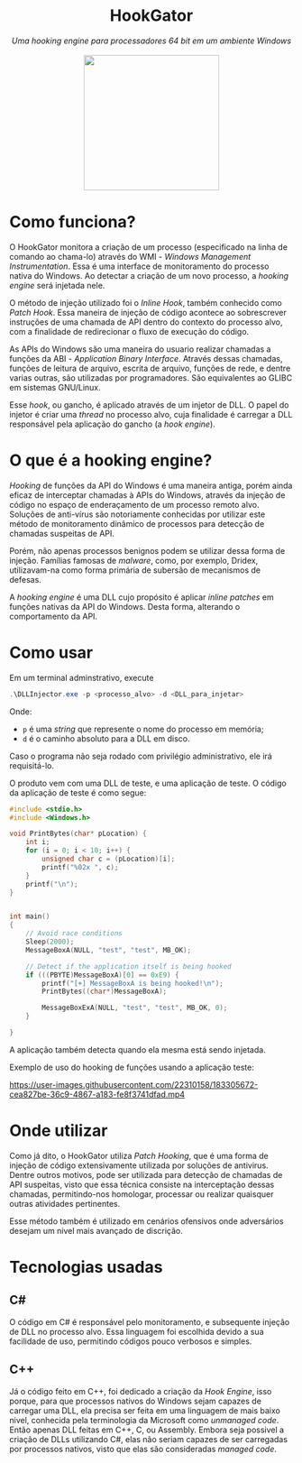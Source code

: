 <h1 align="center">HookGator</h1>
<p align="center">
  <i>Uma hooking engine para processadores 64 bit em um ambiente Windows</i>
  <br/><br/>
  
  <img width="240" src="https://user-images.githubusercontent.com/22310158/180611014-87bcdfac-cae9-46bf-8de1-285a82ed3b52.png" />
  <br/>
</p>

# Como funciona?

O HookGator monitora a criação de um processo (especificado na linha de comando ao chama-lo) através do WMI - *Windows Management Instrumentation*. Essa é uma interface de monitoramento do processo nativa do Windows. Ao detectar a criação de um novo processo, a *hooking engine* será injetada nele.

O método de injeção utilizado foi o *Inline Hook*, também conhecido como *Patch Hook*. Essa maneira de injeção de código acontece ao sobrescrever instruções de uma chamada de API dentro do contexto do processo alvo, com a finalidade de redirecionar o fluxo de execução do código.

As APIs do Windows são uma maneira do usuario realizar chamadas a funções da ABI - *Application Binary Interface*. Através dessas chamadas, funções de leitura de arquivo, escrita de arquivo, funções de rede, e dentre varias outras, são utilizadas por programadores. São equivalentes ao GLIBC em sistemas GNU/Linux.

Esse *hook*, ou gancho, é aplicado através de um injetor de DLL. O papel do injetor é criar uma *thread* no processo alvo, cuja finalidade é carregar a DLL responsável pela aplicação do gancho (a *hook engine*).

# O que é a hooking engine?

*Hooking* de funções da API do Windows é uma maneira antiga, porém ainda eficaz de interceptar chamadas à APIs do Windows, através da injeção de código no espaço de enderaçamento de um processo remoto alvo. Soluções de anti-vírus são notoriamente conhecidas por utilizar este método de monitoramento dinâmico de processos para detecção de chamadas suspeitas de API.

Porém, não apenas processos benignos podem se utilizar dessa forma de injeção. Famílias famosas de *malware*, como, por exemplo, Dridex, utilizavam-na como forma primária de subersão de mecanismos de defesas.

A *hooking engine* é uma DLL cujo propósito é aplicar *inline patches* em funções nativas da API do Windows. Desta forma, alterando o comportamento da API.


# Como usar

Em um terminal adminstrativo, execute

```powershell
.\DLLInjector.exe -p <processo_alvo> -d <DLL_para_injetar>
```

Onde: 

+ `p` é uma *string* que represente o nome do processo em memória;
+ `d` é o caminho absoluto para a DLL em disco.

Caso o programa não seja rodado com privilégio administrativo, ele irá requisitá-lo.

O produto vem com uma DLL de teste, e uma aplicação de teste. O código da aplicação de teste é como segue:

```C
#include <stdio.h>
#include <Windows.h>

void PrintBytes(char* pLocation) {
    int i;
    for (i = 0; i < 10; i++) {
        unsigned char c = (pLocation)[i];
        printf("%02x ", c);
    }
    printf("\n");
}


int main()
{
    // Avoid race conditions
    Sleep(2000);
    MessageBoxA(NULL, "test", "test", MB_OK);

    // Detect if the application itself is being hooked
    if (((PBYTE)MessageBoxA)[0] == 0xE9) {
        printf("[+] MessageBoxA is being hooked!\n");
        PrintBytes((char*)MessageBoxA);

        MessageBoxExA(NULL, "test", "test", MB_OK, 0);
    }

}
```

A aplicação também detecta quando ela mesma está sendo injetada.

Exemplo de uso do hooking de funções usando a aplicação teste:

https://user-images.githubusercontent.com/22310158/183305672-cea827be-36c9-4867-a183-fe8f3741dfad.mp4

# Onde utilizar

Como já dito, o HookGator utiliza *Patch Hooking*, que é uma forma de injeção de código extensivamente utilizada por soluções de antivirus. Dentre outros motivos, pode ser utilizada para detecção de chamadas de API suspeitas, visto que essa técnica consiste na interceptação dessas chamadas, permitindo-nos homologar, processar ou realizar quaisquer outras atividades pertinentes.

Esse método também é utilizado em cenários ofensivos onde adversários desejam um nivel mais avançado de discrição.

# Tecnologias usadas

## C#

O código em C# é responsável pelo monitoramento, e subsequente injeção de DLL no processo alvo. Essa linguagem foi escolhida devido a sua facilidade de uso, permitindo códigos pouco verbosos e simples.

## C++

Já o código feito em C++, foi dedicado a criação da *Hook Engine*, isso porque, para que processos nativos do Windows sejam capazes de carregar uma DLL, ela precisa ser feita em uma linguagem de mais baixo nivel, conhecida pela terminologia da Microsoft como *unmanaged code*. Então apenas DLL feitas em C++, C, ou Assembly. Embora seja possivel a criação de DLLs utilizando C#, elas não seriam capazes de ser carregadas por processos nativos, visto que elas são consideradas *managed code*.
